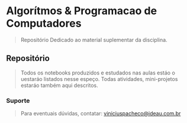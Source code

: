 # Algorítmos & Programacao de Computadores
> Repositório Dedicado ao material suplementar da disciplina.

## Repositório
> Todos os notebooks produzidos e estudados nas aulas estáo o uestaráo listados nesse espeço.
> Todas atividades, mini-projetos estaráo também aqui descritos.

### Suporte
> Para eventuais dúvidas, contatar: viniciuspacheco@ideau.com.br
